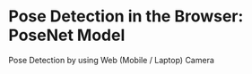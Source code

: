 # Pose Detection in the Browser: PoseNet Model
Pose Detection by using Web (Mobile / Laptop) Camera

